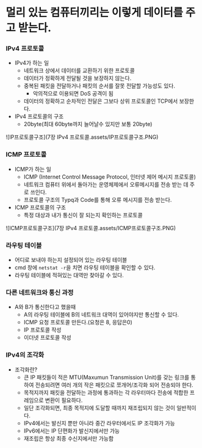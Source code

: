 # 멀리 있는 컴퓨터끼리는 이렇게 데이터를 주고 받는다.

### IPv4 프로토콜

- IPv4가 하는 일
  - 네트워크 상에서 데이터를 교환하기 위한 프로토콜
  - 데이터가 정확하게 전달될 것을 보장하지 않는다.
  - 중복된 패킷을 전달하거나 패킷의 순서를 잘못 전달할 가능성도 있다.
    - 악의적으로 이용되면 DoS 공격이 됨
  - 데이터의 정확하고 순차적인 전달은 그보다 상위 프로토콜인 TCP에서 보장한다.
- IPv4 프로토콜의 구조
  - 20byte(최대 60byte까지 늘어날수 있지만 보통 20byte)

![IP프로토콜구조](7장 IPv4 프로토콜.assets/IP프로토콜구조.PNG)



### ICMP 프로토콜

- ICMP가 하는 일
  - ICMP (Internet Control Message Protocol, 인터넷 제어 메시지 프로토콜)
  - 네트워크 컴퓨터 위에서 돌아가는 운영체제에서 오류메시지를 전송 받는 데 주로 쓰인다.
  - 프로토콜 구조의 Typq과 Code를 통해 오류 메시지를 전송 받는다.
- ICMP 프로토콜의 구조
  - 특정 대상과 내가 통신이 잘 되는지 확인하는 프로토콜

![ICMP프로토콜구조](7장 IPv4 프로토콜.assets/ICMP프로토콜구조.PNG)



### 라우팅 테이블

- 어디로 보내야 하는지 설정되어 있는 라우팅 테이블
- cmd 창에 `netstat -r`을 치면 라우팅 테이블을 확인할 수 있다.
- 라우팅 테이블에 적혀있는 대역만 찾아갈 수 있다.

### 다른 네트워크와 통신 과정

- A와 B가 통신한다고 했을때
  - A의 라우팅 테이블에 B의 네트워크 대역이 있어야지만 통신할 수 있다.
  - ICMP 요청 프로토콜 만든다.(요청은 8, 응답은0)
  - IP 프로토콜 작성
  - 이더넷 프로토콜 작성

### IPv4의 조각화

- 조각화란?
  - 큰 IP 패킷들이 적은 MTU(Maxumun Transmission Unit)를 갖는 링크를 통하여 전송되려면 여러 개의 작은 패킷으로 쪼개어/조각화 되어 전송되야 한다.
  - 목적지까지 패킷을 전달하는 과정에 통과하는 각 라우터마다 전송에 적합한 프레임으로 변환이 필요하다.
  - 일단 조각화되면, 최종 목적지에 도달할 때까지 재조립되지 않는 것이 일반적이다.
  - IPv4에서는 발신지 뿐만 아니라 중간 라우터에서도 IP 조각화가 가능
  - IPv6에서는 IP 단편화가 발신지에서만 가능
  - 재조립은 항상 최종 수신지에서만 가능함



